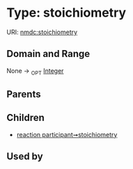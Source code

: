 
# Type: stoichiometry




URI: [nmdc:stoichiometry](https://microbiomedata/meta/stoichiometry)


## Domain and Range

None ->  <sub>OPT</sub> [Integer](types/Integer.md)

## Parents


## Children

 *  [reaction participant➞stoichiometry](reaction_participant_stoichiometry.md)

## Used by

